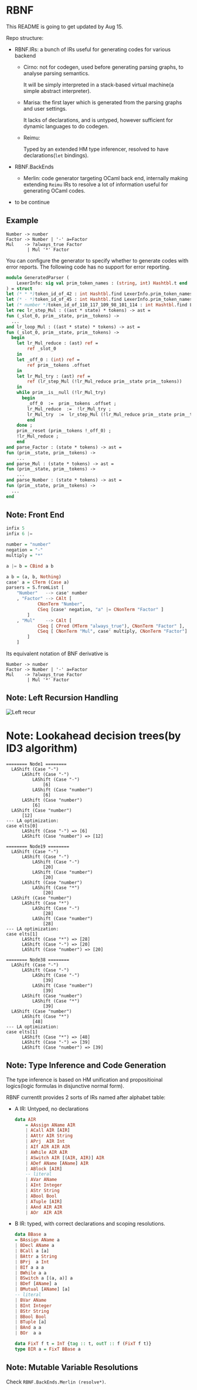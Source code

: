 # RBNF

This README is going to get updated by Aug 15.

<!-- ## Usage

```
RBNF -in <input json filename>
     [-aeson <output json filename>]

     # pretty print generated ir:
     [-dump]
     # look ahead k
     -k int
     # to specify if traceback supported(with a little performance cost)
     [-trace]
``` -->

Repo structure:
- RBNF.IRs: a bunch of IRs useful for generating codes for various backend
    - Cirno: not for codegen, used before generating parsing graphs, to analyse parsing semantics.

        It will be simply interpreted in a stack-based virtual machine(a simple abstract interpreter).

    - Marisa: the first layer which is generated from the parsing graphs and user settings.

        It lacks of declarations, and is untyped, however sufficient for dynamic languages to
        do codegen.

    - Reimu:

        Typed by an extended HM type inferencer, resolved to have declarations(`let` bindings).

- RBNF.BackEnds
    - Merlin: code generator targeting OCaml back end, internally making extending `Reimu` IRs to
              resolve a lot of information useful for generating OCaml codes.

- to be continue

## Example

```
Number -> number
Factor -> Number | '-' a=Factor
Mul    -> ?always_true Factor
        | Mul '*' Factor
```

You can configure the generator to specify whether to generate
codes with error reports. The following code has no
support for error reporting.


```OCaml
module GeneratedParser (
    LexerInfo: sig val prim_token_names : (string, int) Hashtbl.t end
) = struct
let (* * *)token_id_of_42 : int Hashtbl.find LexerInfo.prim_token_names "*"
let (* - *)token_id_of_45 : int Hashtbl.find LexerInfo.prim_token_names "-"
let (* number *)token_id_of_110_117_109_98_101_114 : int Hashtbl.find LexerInfo.prim_token_names "number"
let rec lr_step_Mul : ((ast * state) * tokens) -> ast =
fun (_slot_0, prim__state, prim__tokens) ->
  ...
and lr_loop_Mul : ((ast * state) * tokens) -> ast =
fun (_slot_0, prim__state, prim__tokens) ->
  begin
    let lr_Mul_reduce : (ast) ref =
        ref _slot_0
    in
    let _off_0 : (int) ref =
        ref prim__tokens .offset
    in
    let lr_Mul_try : (ast) ref =
        ref (lr_step_Mul (!lr_Mul_reduce prim__state prim__tokens))
    in
    while prim__is__null (!lr_Mul_try)
      begin
        _off_0  :=  prim__tokens .offset ;
        lr_Mul_reduce  :=  !lr_Mul_try ;
        lr_Mul_try  :=  lr_step_Mul (!lr_Mul_reduce prim__state prim__tokens) ;
        end
    done ;
    prim__reset (prim__tokens !_off_0) ;
    !lr_Mul_reduce ;
    end
and parse_Factor : (state * tokens) -> ast =
fun (prim__state, prim__tokens) ->
    ...
and parse_Mul : (state * tokens) -> ast =
fun (prim__state, prim__tokens) ->
    ...
and parse_Number : (state * tokens) -> ast =
fun (prim__state, prim__tokens) ->
  ...
end
```

 ## Note: Front End


```haskell
infix 5
infix 6 |=

number = "number"
negation = "-"
multiply = "*"

a |= b = CBind a b

a b = (a, b, Nothing)
case' a = CTerm (Case a)
parsers = S.fromList [
    "Number"   --> case' number
    , "Factor" --> CAlt [
            CNonTerm "Number",
            CSeq [case' negation, "a" |= CNonTerm "Factor" ]
        ]
    , "Mul"    --> CAlt [
            CSeq [ CPred (MTerm "always_true"), CNonTerm "Factor" ],
            CSeq [ CNonTerm "Mul", case' multiply, CNonTerm "Factor"]
        ]
    ]
```

Its equivalent notation of BNF derivative is

```
Number -> number
Factor -> Number | '-' a=Factor
Mul    -> ?always_true Factor
        | Mul '*' Factor
```

## Note: Left Recursion Handling

![Left recur](./lr.png)


# Note: Lookahead decision trees(by ID3 algorithm)

```
======== Node1 ========
  LAShift (Case "-")
      LAShift (Case "-")
          LAShift (Case "-")
              [6]
          LAShift (Case "number")
              [6]
      LAShift (Case "number")
          [6]
  LAShift (Case "number")
      [12]
--- LA optimization:
case elts[0]
      LAShift (Case "-") => [6]
      LAShift (Case "number") => [12]

======== Node19 ========
  LAShift (Case "-")
      LAShift (Case "-")
          LAShift (Case "-")
              [20]
          LAShift (Case "number")
              [20]
      LAShift (Case "number")
          LAShift (Case "*")
              [20]
  LAShift (Case "number")
      LAShift (Case "*")
          LAShift (Case "-")
              [28]
          LAShift (Case "number")
              [28]
--- LA optimization:
case elts[1]
      LAShift (Case "*") => [28]
      LAShift (Case "-") => [20]
      LAShift (Case "number") => [20]

======== Node38 ========
  LAShift (Case "-")
      LAShift (Case "-")
          LAShift (Case "-")
              [39]
          LAShift (Case "number")
              [39]
      LAShift (Case "number")
          LAShift (Case "*")
              [39]
  LAShift (Case "number")
      LAShift (Case "*")
          [48]
--- LA optimization:
case elts[1]
      LAShift (Case "*") => [48]
      LAShift (Case "-") => [39]
      LAShift (Case "number") => [39]
```



## Note: Type Inference and Code Generation

The type inference is based on HM unification and propositioinal logics(logic formulas in disjunctive normal form).

RBNF currentlt provides 2 sorts of IRs named after alphabet table:

- A IR: Untyped, no declarations

    ```haskell
    data AIR
        = AAssign AName AIR
        | ACall AIR [AIR]
        | AAttr AIR String
        | APrj  AIR Int
        | AIf AIR AIR AIR
        | AWhile AIR AIR
        | ASwitch AIR [(AIR, AIR)] AIR
        | ADef AName [AName] AIR
        | ABlock [AIR]
        -- literal
        | AVar AName
        | AInt Integer
        | AStr String
        | ABool Bool
        | ATuple [AIR]
        | AAnd AIR AIR
        | AOr  AIR AIR
    ```
- B IR: typed, with correct declarations and scoping resolutions.

    ```haskell
    data BBase a
    = BAssign AName a
    | BDecl AName a
    | BCall a [a]
    | BAttr a String
    | BPrj  a Int
    | BIf a a a
    | BWhile a a
    | BSwitch a [(a, a)] a
    | BDef [AName] a
    | BMutual [AName] [a]
    -- literal
    | BVar AName
    | BInt Integer
    | BStr String
    | BBool Bool
    | BTuple [a]
    | BAnd a a
    | BOr  a a

    data FixT f t = InT {tag :: t, outT :: f (FixT f t)}
    type BIR a = FixT BBase a
    ```

## Note: Mutable Variable Resolutions

Check `RBNF.BackEnds.Merlin (resolve*)`.